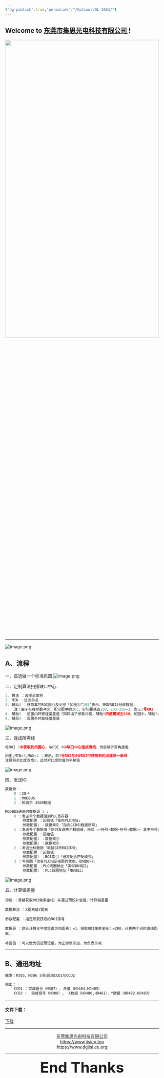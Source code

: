 ```yaml
---
{"dg-publish":true,"permalink":"/Options/DL-1003/"}
---
```


## Welcome to [东莞市集思光电科技有限公司 ](https://jisicn.top) ! 

<div align="center"><img src="https://tc.899900.xyz/img/202303301656475.jpg" width="100%" height="50%"></img></div>

<!-- 分割 --><div STYLE="page-break-after: always;"></div>

---

![image.png](https://tc.899900.xyz/img/202407261113174.png)

<!-- 分割 --><div STYLE="page-break-after: always;"></div>

## A、流程

一、首选做一个标准抓圆
![image.png](https://tc.899900.xyz/img/202407251318170.png)

<!-- 分割 --><div STYLE="page-break-after: always;"></div>

二、定制算法扫描缺口中心

```python
1. 算法 ：选择点面积
2. MIN ：过滤杂点
3. 辅助3 ：获取其它ROI圆心及半径「如图为“203”表示，获取ROI3号框数据」
	注：由于存在参数冲突，所以图中的203，实际要减去200，203-200=3，表示3号ROI
4. 辅助5 ：设置内环直径偏差值「同样由于参数冲突，辅助5的值需减去100，如图中，辅助5=113，113-100=13，表示为ROI 3中获取到的直径减去13为ROI 4定制算法所需要的内环直径」
5. 辅助4 ：设置外环直径偏差值
```

![image.png](https://tc.899900.xyz/img/202407251322939.png)

<!-- 分割 --><div STYLE="page-break-after: always;"></div>

三、连成所需线

```python
将ROI 3中获取到的圆心，与ROI 4中缺口中心连成直线，为后续计算角度用

如图,MIN=3,MAX=4 ：表示，将3号ROI与4号ROI中获取到的点连成一条线
注意将对比度改成0，此时对比度的值为平移值
```

![image.png](https://tc.899900.xyz/img/202407251334876.png)

<!-- 分割 --><div STYLE="page-break-after: always;"></div>

四、发送IO

```python
数据源：
	0 ：IO卡
	1 ：MODBUS
	2 ：机械手 JSON数据

MODBUS通讯时数据源 1 :
	0 ：发送单个数据值到PLC寄存器
		参数配置 ：起始值「指向PLC地址」
		参数配置1 ：数据索引「指向CCD中数据序号」
	1 ：发送多个数据值「同时发送两个数据值，格式 ==符号+数据+符号+数据== 其中符号0为+，1为-」
		参数配置 ：起始值
		参数配置1 ：数据索引
		参数配置2 ：数据索引
	2 ：发送坐标数据「直接引用ROI序号」
		参数配置 ：起始值
		参数配置1 ：ROI索引「通常配合匹配模式」
	3 ：写线圈「改变PLC指定线圈的状态，ON或OFF」
		参数配置 ：PLC线圈地址「类似OK端口」
		参数配置1 ：PLC线圈地址「NG端口」
```

![image.png](https://tc.899900.xyz/img/202407261104108.png)

<!-- 分割 --><div STYLE="page-break-after: always;"></div>

五、计算偏差量
```phthon
功能 ：直接获取ROI像素坐标，并通过预设补尝值，计算偏差量

数据算法 ：X距离或Y距离

参数配置 ：指定所要获取的ROI序号

数据源 ：默认计算水平或坚直方向距离；=1，获取ROI像素坐标；=200，计算两个点的直线距离。

补尝值 ：可以做为设定预设值，为正即表示加，为负表示减
```

<!-- 分割 --><div STYLE="page-break-after: always;"></div>

---

## B、通迅地址
```python
触发：M305、M306 分别启动CCD1与CCD2

输出：
	CCD1 ：完成信号（M307）, 角度（HD484,HD485）
	CCD2 :  完成信号（M308）,  X数据（HD480,HD481），Y数据（HD482,HD483）
```

---

#### 文件下载：
[下载](https://jisi.lanzout.com/iLRuN25kizri)

---

<center><a href="Https://www.jisicn.top" target="_blank">东莞集思光电科技有限公司</a></center>
<center><a href="Https://www.jisicn.top" target="_blank">https://www.jisicn.top</a></center>
<center><a href="Https://www.dgjisi.eu.org" target="_blank">https://www.dgjisi.eu.org</a></center>

---

<div align='center' ><font size='50'><b>End Thanks</b></font></div>